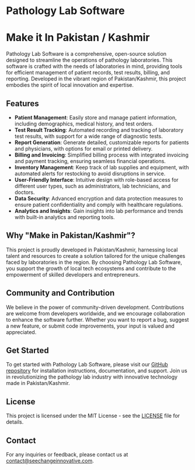 # Pathology Lab Software
# Make it In Pakistan / Kashmir

Pathology Lab Software is a comprehensive, open-source solution designed to streamline the operations of pathology laboratories. This software is crafted with the needs of laboratories in mind, providing tools for efficient management of patient records, test results, billing, and reporting. Developed in the vibrant region of Pakistan/Kashmir, this project embodies the spirit of local innovation and expertise.

## Features

- **Patient Management**: Easily store and manage patient information, including demographics, medical history, and test orders.
- **Test Result Tracking**: Automated recording and tracking of laboratory test results, with support for a wide range of diagnostic tests.
- **Report Generation**: Generate detailed, customizable reports for patients and physicians, with options for email or printed delivery.
- **Billing and Invoicing**: Simplified billing process with integrated invoicing and payment tracking, ensuring seamless financial operations.
- **Inventory Management**: Keep track of lab supplies and equipment, with automated alerts for restocking to avoid disruptions in service.
- **User-Friendly Interface**: Intuitive design with role-based access for different user types, such as administrators, lab technicians, and doctors.
- **Data Security**: Advanced encryption and data protection measures to ensure patient confidentiality and comply with healthcare regulations.
- **Analytics and Insights**: Gain insights into lab performance and trends with built-in analytics and reporting tools.

## Why "Make in Pakistan/Kashmir"?

This project is proudly developed in Pakistan/Kashmir, harnessing local talent and resources to create a solution tailored for the unique challenges faced by laboratories in the region. By choosing Pathology Lab Software, you support the growth of local tech ecosystems and contribute to the empowerment of skilled developers and entrepreneurs.

## Community and Contribution

We believe in the power of community-driven development. Contributions are welcome from developers worldwide, and we encourage collaboration to enhance the software further. Whether you want to report a bug, suggest a new feature, or submit code improvements, your input is valued and appreciated.

## Get Started

To get started with Pathology Lab Software, please visit our [GitHub repository](https://github.com/alimarchal/Pathology-Lab-Software) for installation instructions, documentation, and support. Join us in revolutionizing the pathology lab industry with innovative technology made in Pakistan/Kashmir.

## License

This project is licensed under the MIT License - see the [LICENSE](LICENSE) file for details.

## Contact

For any inquiries or feedback, please contact us at [contact@seechangeinnovative.com](mailto:contact@seechangeinnovative.com).

